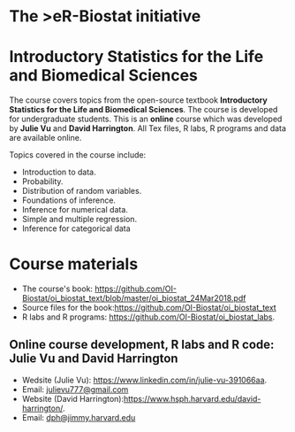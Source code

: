 # The >eR-Biostat initiative
#  Introductory Statistics for the Life and Biomedical Sciences

The course covers topics from the open-source textbook **Introductory Statistics for the Life and Biomedical Sciences**. The course is developed for undergraduate students. This is an **online** course which was developed by **Julie Vu**  and **David Harrington**. All Tex files, R labs,  R programs and data are available online. 

Topics covered in the course include:

* Introduction to data.
* Probability.
* Distribution of random variables.
* Foundations of inference.
* Inference for numerical data.
* Simple and multiple regression.
* Inference for categorical data
# Course materials
* The course's book: https://github.com/OI-Biostat/oi_biostat_text/blob/master/oi_biostat_24Mar2018.pdf
* Source files for the book:https://github.com/OI-Biostat/oi_biostat_text
* R labs and R programs: https://github.com/OI-Biostat/oi_biostat_labs.

##  Online course development, R labs and R code: Julie Vu and David Harrington
 * Wedsite (Julie Vu): https://www.linkedin.com/in/julie-vu-391066aa.
 * Email: julievu777@gmail.com
 * Website (David Harrington):https://www.hsph.harvard.edu/david-harrington/. 
 * Email: dph@jimmy.harvard.edu
